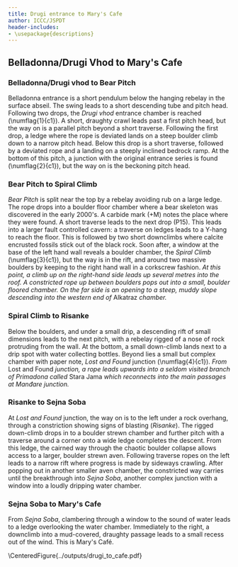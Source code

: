 ```yaml
---
title: Drugi entrance to Mary's Cafe
author: ICCC/JSPDT
header-includes:
- \usepackage{descriptions}
---
```


## Belladonna/Drugi Vhod to Mary's Cafe


### Belladonna/Drugi vhod to Bear Pitch
Belladonna entrance is a short pendulum below the hanging rebelay in the surface abseil.
The swing leads to a short descending tube and pitch head. Following two drops, the _Drugi vhod_ entrance chamber is reached (\numflag{1}{c1}).
A short, draughty crawl leads past a first pitch head, but the way on is a parallel pitch beyond a short traverse.
Following the first drop, a ledge where the rope is deviated lands on a steep boulder climb down to a narrow pitch head.
Below this drop is a short traverse, followed by a deviated rope and a landing on a steeply inclined bedrock ramp.
At the bottom of this pitch, a junction with the original entrance series is found (\numflag{2}{c1}), but the way on is the beckoning pitch head.

### Bear Pitch to Spiral Climb
_Bear Pitch_ is split near the top by a rebelay avoiding rub on a large ledge. The rope drops into a boulder floor chamber where a bear skeleton was discovered in the early 2000's. A carbide mark (+M) notes the place where they were found. A short traverse leads to the next drop (P15). This leads into a larger fault controlled cavern: a traverse on ledges leads to a Y-hang to reach the floor. This is followed by two short downclimbs where calcite encrusted fossils stick out of the black rock. Soon after, a window at the base of the left hand wall reveals a boulder chamber, the _Spiral Climb_ (\numflag{3}{c1}), but the way is in the rift, and around two massive boulders by keeping to the right hand wall in a corkscrew fashion.
_At this point, a climb up on the right-hand side leads up several metres into the roof.  A constricted rope up between boulders pops out into a small, boulder floored chamber. On the far side is an opening to a steep, muddy slope descending into the western end of_ Alkatraz _chamber._

### Spiral Climb to Risanke

Below the boulders, and under a small drip, a descending rift of small dimensions leads to the next pitch, with a rebelay rigged of a nose of rock protruding from the wall. At the bottom, a small down-climb lands next to a drip spot with water collecting bottles. Beyond lies a small but complex chamber with paper note, _Lost and Found_ junction (\numflag{4}{c1}).
_From_ Lost and Found _junction, a rope leads upwards into a seldom visited branch of Primadona called_ Stara Jama _which reconnects into the main passages at Manđare junction._

### Risanke to Sejna Soba
At _Lost and Found_ junction, the way on is to the left under a rock overhang, through a constriction showing signs of blasting (_Risanke_). The rigged down-climb drops in to a boulder strewn chamber and further pitch with a traverse around a corner onto a wide ledge completes the descent. From this ledge, the cairned way through the chaotic boulder collapse allows access to a larger, boulder strewn aven. Following traverse ropes on the left leads to a narrow rift where progress is made by sideways crawling. After popping out in another smaller aven chamber, the constricted way carries until the breakthrough into _Sejna Soba_, another complex junction with a window into a loudly dripping water chamber.

### Sejna Soba to Mary's Cafe
From _Sejna Soba_, clambering through a window to the sound of water leads to a ledge overlooking the water chamber. Immediately to the right, a downclimb into a mud-covered, draughty passage leads to a small recess out of the wind. This is Mary's Café.

\CenteredFigure{../outputs/drugi_to_cafe.pdf}
